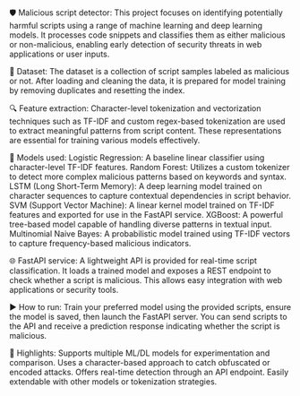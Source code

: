 🛡️ Malicious script detector: This project focuses on identifying potentially harmful scripts using a range of machine learning and deep learning models. It processes code snippets and classifies them as either malicious or non-malicious, enabling early detection of security threats in web applications or user inputs.

📄 Dataset: The dataset is a collection of script samples labeled as malicious or not. After loading and cleaning the data, it is prepared for model training by removing duplicates and resetting the index.

🔍 Feature extraction: Character-level tokenization and vectorization techniques such as TF-IDF and custom regex-based tokenization are used to extract meaningful patterns from script content. These representations are essential for training various models effectively.

🧠 Models used: Logistic Regression: A baseline linear classifier using character-level TF-IDF features.
Random Forest: Utilizes a custom tokenizer to detect more complex malicious patterns based on keywords and syntax.
LSTM (Long Short-Term Memory): A deep learning model trained on character sequences to capture contextual dependencies in script behavior.
SVM (Support Vector Machine): A linear kernel model trained on TF-IDF features and exported for use in the FastAPI service.
XGBoost: A powerful tree-based model capable of handling diverse patterns in textual input.
Multinomial Naive Bayes: A probabilistic model trained using TF-IDF vectors to capture frequency-based malicious indicators.

🌐 FastAPI service: A lightweight API is provided for real-time script classification. It loads a trained model and exposes a REST endpoint to check whether a script is malicious. This allows easy integration with web applications or security tools.

▶️ How to run: Train your preferred model using the provided scripts, ensure the model is saved, then launch the FastAPI server. You can send scripts to the API and receive a prediction response indicating whether the script is malicious.

📌 Highlights: Supports multiple ML/DL models for experimentation and comparison.
Uses a character-based approach to catch obfuscated or encoded attacks.
Offers real-time detection through an API endpoint.
Easily extendable with other models or tokenization strategies.
